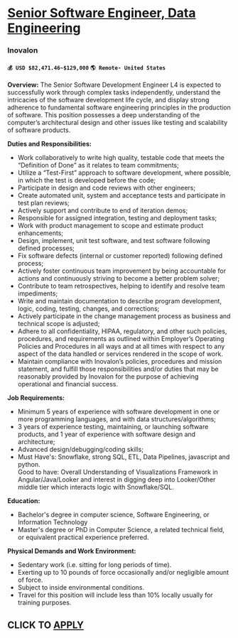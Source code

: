 # [Senior Software Engineer, Data Engineering](https://www.remotewlb.com/apply/senior-software-engineer-data-engineering-125914)  
### Inovalon  
#### `💰 USD $82,471.46~$129,000` `🌎 Remote- United States`  

**Overview:** The Senior Software Development Engineer L4 is expected to successfully work through complex tasks independently, understand the intricacies of the software development life cycle, and display strong adherence to fundamental software engineering principles in the production of software. This position possesses a deep understanding of the computer’s architectural design and other issues like testing and scalability of software products.

**Duties and Responsibilities:**

  * Work collaboratively to write high quality, testable code that meets the “Definition of Done” as it relates to team commitments;
  * Utilize a “Test-First” approach to software development, where possible, in which the test is developed before the code; 
  * Participate in design and code reviews with other engineers; 
  * Create automated unit, system and acceptance tests and participate in test plan reviews; 
  * Actively support and contribute to end of iteration demos; 
  * Responsible for assigned integration, testing and deployment tasks; 
  * Work with product management to scope and estimate product enhancements; 
  * Design, implement, unit test software, and test software following defined processes; 
  * Fix software defects (internal or customer reported) following defined process; 
  * Actively foster continuous team improvement by being accountable for actions and continuously striving to become a better problem solver;
  * Contribute to team retrospectives, helping to identify and resolve team impediments; 
  * Write and maintain documentation to describe program development, logic, coding, testing, changes, and corrections; 
  * Actively participate in the change management process as business and technical scope is adjusted; 
  * Adhere to all confidentiality, HIPAA, regulatory, and other such policies, procedures, and requirements as outlined within Employer’s Operating Policies and Procedures in all ways and at all times with respect to any aspect of the data handled or services rendered in the scope of work.
  * Maintain compliance with Inovalon’s policies, procedures and mission statement, and fulfill those responsibilities and/or duties that may be reasonably provided by Inovalon for the purpose of achieving operational and financial success.

**Job Requirements:**

  * Minimum 5 years of experience with software development in one or more programming languages, and with data structures/algorithms;
  * 3 years of experience testing, maintaining, or launching software products, and 1 year of experience with software design and architecture;
  * Advanced design/debugging/coding skills;
  * Must Have's: Snowflake, strong SQL, ETL, Data Pipelines, javascript and python.   
Good to have: Overall Understanding of Visualizations Framework in Angular/Java/Looker and interest in digging deep into Looker/Other middle tier which interacts logic with Snowflake/SQL.

**Education:**

  * Bachelor's degree in computer science, Software Engineering, or Information Technology
  * Master's degree or PhD in Computer Science, a related technical field, or equivalent practical experience preferred.

**Physical Demands and Work Environment:**

  * Sedentary work (i.e. sitting for long periods of time).
  * Exerting up to 10 pounds of force occasionally and/or negligible amount of force.
  * Subject to inside environmental conditions.
  * Travel for this position will include less than 10% locally usually for training purposes.

  
## CLICK TO [APPLY](https://www.remotewlb.com/apply/senior-software-engineer-data-engineering-125914)


